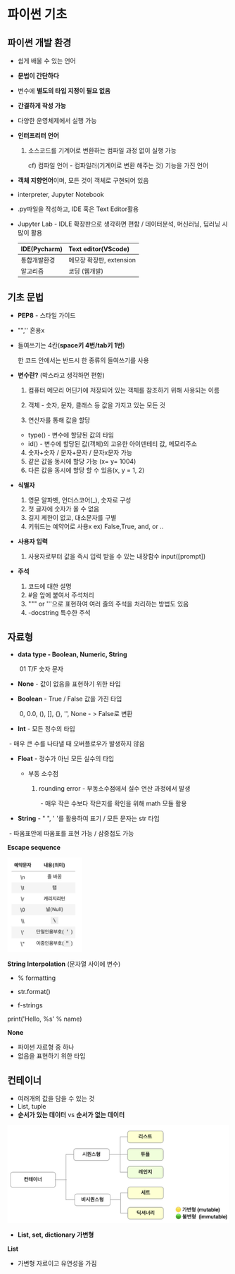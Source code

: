 # 파이썬 기초

## 파이썬 개발 환경

- 쉽게 배울 수 있는 언어

- **문법이 간단하다**

- 변수에 **별도의 타입 지정이 필요 없음**

- **간결하게 작성 가능**

- 다양한 운영체제에서 실행 가능

- **인터프리터 언어** 

  1) 소스코드를 기계어로 변환하는 컴파일 과정 없이 실행 가능

     cf) 컴파일 언어 - 컴파일러(기계어로 변환 해주는 것) 기능을 가진 언어 

- **객체 지향언어**이며, 모든 것이 객체로 구현되어 있음

- interpreter, Jupyter Notebook

- .py파일을 작성하고, IDE 혹은 Text Editor활용

- Jupyter Lab - IDLE 확장판으로 생각하면 편함 / 데이터분석, 머신러닝, 딥러닝 시 많이 활용

  | IDE(Pycharm) | Text editor(VScode)      |
  | ------------ | ------------------------ |
  | 통합개발환경 | 메모장 확장판, extension |
  | 알고리즘     | 코딩 (웹개발)            |

## 기초 문법

- **PEP8** - 스타일 가이드

- "",'' 혼용x

- 들여쓰기는 4칸(**space키 4번/tab키 1번**)

  한 코드 안에서는 반드시 한 종류의 들여쓰기를 사용

- **변수란?** (박스라고 생각하면 편함)

  1) 컴퓨터 메모리 어딘가에 저장되어 있는 객체를 참조하기 위해 사용되는 이름

  2) 객체 - 숫자, 문자, 클래스 등 값을 가지고 있는 모든 것
  3) 연산자를 통해 값을 할당

  - type() - 변수에 할당된 값의 타임
  - id() - 변수에 할당된 값(객체)의 고유한 아이덴테티 값, 메모리주소

  4. 숫자+숫자 / 문자+문자 / 문자x문자 가능
  5. 같은 값을 동시에 할당 가능 (x= y= 1004)
  6. 다른 값을 동시에 할당 할 수 있음(x, y = 1, 2)

- **식별자** 

  1) 영문 알파벳, 언더스코어(_), 숫자로 구성
  2) 첫 글자에 숫자가 올 수 없음
  3) 길지 제한이 없고, 대소문자를 구별
  4) 키워드는 예약어로 사용x  ex) False,True, and, or ..

- **사용자 입력**
  1) 사용자로부터 값을 즉시 입력 받을 수 있는 내장함수 input([prompt])

- **주석**
  1. 코드에 대한 설명
  2.  #을 앞에 붙여서 주석처리
  3. """ or '''으로 표현하여 여러 줄의 주석을 처리하는 방법도 있음
  4. -docstring 특수한 주석

## 자료형

- **data type - Boolean, Numeric, String**

  ​	01			T/F			숫자		문자

- **None** - 값이 없음을 표현하기 위한 타입

- **Boolean** - True / False 값을 가진 타입

  ​					0, 0.0, (), [], {}, '', None - > False로 변환

- **Int** - 모든 정수의 타입

​			- 매우 큰 수를 나타낼 때 오버플로우가 발생하지 않음

- **Float** - 정수가 아닌 모든 실수의 타입

   - 부동 소수점

     1) rounding error - 부동소수점에서 실수 연산 과정에서 발생

        ​					- 매우 작은 수보다 작은지를 확인을 위해 math 모듈 활용

- **String** - " ", ' '를 활용하여 표기 / 모든 문자는 str 타입

​					- 따옴표안에 따옴표를 표현 가능 / 삼중첩도 가능



**Escape sequence**

![](%ED%8C%8C%EC%9D%B4%EC%8D%AC%20%EA%B8%B0%EC%B4%88.assets/escape%20sequence-16424306157861.png)



**String Interpolation** (문자열 사이에 변수)

- % formatting

- str.format()

- f-strings

print('Hello, %s' % name)

**None**

- 파이썬 자료형 중 하나
- 없음을 표현하기 위한 타입

## 컨테이너

- 여러개의 값을 담을 수 있는 것
- List, tuple
- **순서가 있는 데이터** vs **순서가 없는  데이터**

![](%ED%8C%8C%EC%9D%B4%EC%8D%AC%20%EA%B8%B0%EC%B4%88.assets/contain%20%EB%B6%84%EB%A5%98-16424306377312.png)

- **List, set, dictionary 가변형**

**List**

- 가변형 자료이고 유연성을 가짐
